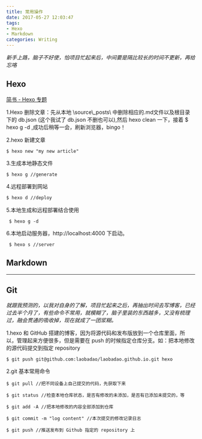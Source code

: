 ```yaml
---
title: 常用操作
date: 2017-05-27 12:03:47
tags:
- Hexo
- Markdown
categories: Writing
---
```


 *新手上路，脑子不好使，怕项目忙起来后，中间要是隔比较长的时间不更新，再给忘咯*

## Hexo

[简书 - Hexo 专题](http://www.jianshu.com/c/7fafdc0abb5b)

1.Hexo 删除文章：先从本地 \source\\\_posts\ 中删除相应的.md文件以及根目录下的 db.json (这个我试了 db.json 不删也可以),然后 hexo clean  一下，接着  $ hexo g -d  ,成功后稍等一会，刷新浏览器，bingo！

2.hexo 新建文章
```
$ hexo new "my new article"
```
3.生成本地静态文件
```
$ hexo g //generate
```
4.远程部署到网站  
``` bash
$ hexo d //deploy
```
5.本地生成和远程部署结合使用
```
 $ hexo g -d
```
6.本地启动服务器，http://localhost:4000 下启动。
```
 $ hexo s //server
```


## Markdown

---

## Git

*就跟我预测的，以我对自身的了解，项目忙起来之后，再抽出时间去写博客，已经过去半个月了，有些命令不常用，就模糊了，脑子里装的东西越多，又没有梳理过，融会贯通的吸收掉，现在就成了一团浆糊。*

1.hexo 和 GitHub 搭建的博客，因为将源代码和发布版放到一个仓库里面，所以，管理起来方便很多，但是需要在 push 的时候指定仓库分支。如：把本地修改的源代码提交到指定 repository

```
$ git push git@github.com:laobadao/laobadao.github.io.git hexo

```

2.git 基本常用命令

```
$ git pull //把不同设备上自己提交的代码，先获取下来

$ git status //检查本地仓库状态，是否有修改的未添加，是否有已添加未提交的，等

$ git add -A //把本地修改的内容全部添加到仓库

$ git commit -m "log content" //本次提交的修改记录日志

$ git push //推送发布到 Github 指定的 repository 上

```
